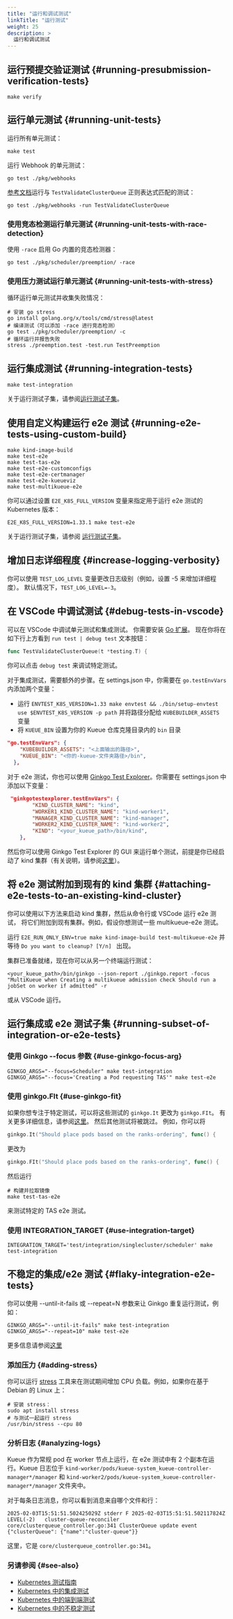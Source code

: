 ```yaml
---
title: "运行和调试测试"
linkTitle: "运行测试"
weight: 25
description: >
  运行和调试测试
---
```


## 运行预提交验证测试 {#running-presubmission-verification-tests}
```shell
make verify
```

## 运行单元测试 {#running-unit-tests}
运行所有单元测试：
```shell
make test
```

运行 Webhook 的单元测试：
```shell
go test ./pkg/webhooks
```
[参考文档](https://pkg.go.dev/cmd/go#hdr-Testing_flags)运行与 `TestValidateClusterQueue` 正则表达式匹配的测试：
```shell
go test ./pkg/webhooks -run TestValidateClusterQueue
```

### 使用竞态检测运行单元测试 {#running-unit-tests-with-race-detection}

使用 `-race` 启用 Go 内置的竞态检测器：
```shell
go test ./pkg/scheduler/preemption/ -race
```

### 使用压力测试运行单元测试 {#running-unit-tests-with-stress}

循环运行单元测试并收集失败情况：
```shell
# 安装 go stress
go install golang.org/x/tools/cmd/stress@latest
# 编译测试（可以添加 -race 进行竞态检测）
go test ./pkg/scheduler/preemption/ -c
# 循环运行并报告失败
stress ./preemption.test -test.run TestPreemption
```

## 运行集成测试 {#running-integration-tests}

```shell
make test-integration
```

关于运行测试子集，请参阅[运行测试子集](#running-subset-of-integration-or-e2e-tests)。

## 使用自定义构建运行 e2e 测试 {#running-e2e-tests-using-custom-build}
```shell
make kind-image-build
make test-e2e
make test-tas-e2e
make test-e2e-customconfigs
make test-e2e-certmanager
make test-e2e-kueueviz
make test-multikueue-e2e
```

你可以通过设置 `E2E_K8S_FULL_VERSION` 变量来指定用于运行 e2e 测试的 Kubernetes 版本：
```shell
E2E_K8S_FULL_VERSION=1.33.1 make test-e2e
```

关于运行测试子集，请参阅 [运行测试子集](#running-subset-of-integration-or-e2e-tests)。

## 增加日志详细程度 {#increase-logging-verbosity}
你可以使用 `TEST_LOG_LEVEL` 变量更改日志级别（例如，设置 -5 来增加详细程度）。
默认情况下，`TEST_LOG_LEVEL=-3`。

## 在 VSCode 中调试测试 {#debug-tests-in-vscode}
可以在 VSCode 中调试单元测试和集成测试。
你需要安装 [Go 扩展](https://marketplace.visualstudio.com/items?itemName=golang.Go)。
现在你将在如下行上方看到 `run test | debug test` 文本按钮：
```go
func TestValidateClusterQueue(t *testing.T) {
```
你可以点击 `debug test` 来调试特定测试。

对于集成测试，需要额外的步骤。在 settings.json 中，你需要在 `go.testEnvVars` 内添加两个变量：
- 运行 `ENVTEST_K8S_VERSION=1.33 make envtest && ./bin/setup-envtest use $ENVTEST_K8S_VERSION -p path` 并将路径分配给 `KUBEBUILDER_ASSETS` 变量
- 将 `KUEUE_BIN` 设置为你的 Kueue 仓库克隆目录内的 `bin` 目录
```json
"go.testEnvVars": {
    "KUBEBUILDER_ASSETS": "<上面输出的路径>",
    "KUEUE_BIN": "<你的-kueue-文件夹路径>/bin",
  },
```

对于 e2e 测试，你也可以使用 [Ginkgo Test Explorer](https://marketplace.visualstudio.com/items?itemName=joselitofilho.ginkgotestexplorer)。你需要在 settings.json 中添加以下变量：
```json
 "ginkgotestexplorer.testEnvVars": {
        "KIND_CLUSTER_NAME": "kind",
        "WORKER1_KIND_CLUSTER_NAME": "kind-worker1",
        "MANAGER_KIND_CLUSTER_NAME": "kind-manager",
        "WORKER2_KIND_CLUSTER_NAME": "kind-worker2",
        "KIND": "<your_kueue_path>/bin/kind",
    },
```
然后你可以使用 Ginkgo Test Explorer 的 GUI 来运行单个测试，前提是你已经启动了 kind 集群（有关说明，请参阅[这里](#attaching-e2e-tests-to-an-existing-kind-cluster)）。

## 将 e2e 测试附加到现有的 kind 集群 {#attaching-e2e-tests-to-an-existing-kind-cluster}
你可以使用以下方法来启动 kind 集群，然后从命令行或 VSCode 运行 e2e 测试，
将它们附加到现有集群。例如，假设你想测试一些 multikueue-e2e 测试。

运行 `E2E_RUN_ONLY_ENV=true make kind-image-build test-multikueue-e2e` 并等待 `Do you want to cleanup? [Y/n] ` 出现。

集群已准备就绪，现在你可以从另一个终端运行测试：
```shell
<your_kueue_path>/bin/ginkgo --json-report ./ginkgo.report -focus "MultiKueue when Creating a multikueue admission check Should run a jobSet on worker if admitted" -r
```
或从 VSCode 运行。

## 运行集成或 e2e 测试子集 {#running-subset-of-integration-or-e2e-tests}
### 使用 Ginkgo --focus 参数 {#use-ginkgo-focus-arg}
```shell
GINKGO_ARGS="--focus=Scheduler" make test-integration
GINKGO_ARGS="--focus='Creating a Pod requesting TAS'" make test-e2e
```
### 使用 ginkgo.FIt {#use-ginkgo-fit}
如果你想专注于特定测试，可以将这些测试的
`ginkgo.It` 更改为 `ginkgo.FIt`。
有关更多详细信息，请参阅[这里](https://onsi.github.io/ginkgo/#focused-specs)。
然后其他测试将被跳过。
例如，你可以将
```go
ginkgo.It("Should place pods based on the ranks-ordering", func() {
```
更改为
```go
ginkgo.FIt("Should place pods based on the ranks-ordering", func() {
```
然后运行
```shell
# 构建并拉取镜像
make test-tas-e2e
```
来测试特定的 TAS e2e 测试。

### 使用 INTEGRATION_TARGET {#use-integration-target}
```shell
INTEGRATION_TARGET='test/integration/singlecluster/scheduler' make test-integration
```

## 不稳定的集成/e2e 测试 {#flaky-integration-e2e-tests}
你可以使用 --until-it-fails 或 --repeat=N 参数来让 Ginkgo 重复运行测试，例如：
```shell
GINKGO_ARGS="--until-it-fails" make test-integration
GINKGO_ARGS="--repeat=10" make test-e2e
```
更多信息请参阅[这里](https://onsi.github.io/ginkgo/#repeating-spec-runs-and-managing-flaky-specs)

### 添加压力 {#adding-stress}
你可以运行 [stress](https://github.com/resurrecting-open-source-projects/stress) 工具来在测试期间增加 CPU 负载。例如，如果你在基于 Debian 的 Linux 上：
```shell
# 安装 stress：
sudo apt install stress
# 与测试一起运行 stress
/usr/bin/stress --cpu 80
```

### 分析日志 {#analyzing-logs}
Kueue 作为常规 pod 在 worker 节点上运行，在 e2e 测试中有 2 个副本在运行。Kueue 日志位于 `kind-worker/pods/kueue-system_kueue-controller-manager*/manager` 和 `kind-worker2/pods/kueue-system_kueue-controller-manager*/manager` 文件夹中。

对于每条日志消息，你可以看到消息来自哪个文件和行：
```log
2025-02-03T15:51:51.502425029Z stderr F 2025-02-03T15:51:51.502117824Z	LEVEL(-2)	cluster-queue-reconciler	core/clusterqueue_controller.go:341	ClusterQueue update event	{"clusterQueue": {"name":"cluster-queue"}}
```
这里，它是 `core/clusterqueue_controller.go:341`。

### 另请参阅 {#see-also}
- [Kubernetes 测试指南](https://github.com/kubernetes/community/blob/master/contributors/devel/sig-testing/testing.md)
- [Kubernetes 中的集成测试](https://github.com/kubernetes/community/blob/master/contributors/devel/sig-testing/integration-tests.md)
- [Kubernetes 中的端到端测试](https://github.com/kubernetes/community/blob/master/contributors/devel/sig-testing/e2e-tests.md)
- [Kubernetes 中的不稳定测试](https://github.com/kubernetes/community/blob/master/contributors/devel/sig-testing/flaky-tests.md)
